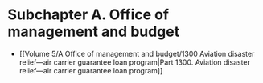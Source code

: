 # Subchapter A. Office of management and budget

- [[Volume 5/A Office of management and budget/1300 Aviation disaster relief—air carrier guarantee loan program|Part 1300. Aviation disaster relief—air carrier guarantee loan program]]